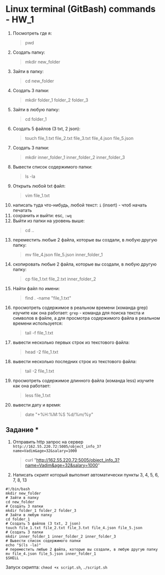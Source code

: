 # Linux terminal (GitBash) commands - HW_1
1) Посмотреть где я: 
   >pwd
2) Создать папку:
   >mkdir new_folder
3) Зайти в папку: 
   > cd new_folder
4) Создать 3 папки: 
   > mkdir folder_1 folder_2 folder_3
5) Зайти в любую папку: 
   > cd folder_1
6) Создать 5 файлов (3 txt, 2 json): 
   > touch file_1.txt file_2.txt file_3.txt file_4.json file_5.json
7) Создать 3 папки: 
   > mkdir inner_folder_1 inner_folder_2 inner_folder_3
8) Вывести список содержимого папки: 
   > ls -la
9) Открыть любой txt файл:
    >vim file_1.txt
10) написать туда что-нибудь, любой текст: `i` (insert) - чтоб начать печатать
11) сохранить и выйти: esc, `:wq`
12) Выйти из папки на уровень выше: 
    > cd ..
13) переместить любые 2 файла, которые вы создали, в любую другую папку: 
    > mv file_4.json file_5.json inner_folder_1
14) скопировать любые 2 файла, которые вы создали, в любую другую папку: 
    > cp file_1.txt file_2.txt inner_folder_2
15) Найти файл по имени: 
    > find . -name "file_1.txt"
16) просмотреть содержимое в реальном времени (команда grep) изучите как она работает:
    `grep` - команда для поиска текста и символов в файле, а для просмотра содержимого файла в реальном времени используется:
    > tail -f file_1.txt
17) вывести несколько первых строк из текстового файла: 
    > head -2 file_1.txt
18) вывести несколько последних строк из текстового файла: 
    > tail -2 file_1.txt
19) просмотреть содержимое длинного файла (команда less) изучите как она работает: 
    > less file_1.txt
20) вывести дату и время: 
    > date "+%H:%M:%S %d/%m/%y"
    
## Задание *
1) Отправить http запрос на сервер
   `http://162.55.220.72:5005/object_info_3?name=Vadim&age=32&salary=1000`
   > curl "http://162.55.220.72:5005/object_info_3?name=Vadim&age=32&salary=1000"
2) Написать скрипт который выполнит автоматически пункты 3, 4, 5, 6, 7, 8, 13

````
#!/bin/bash
mkdir new_folder
# Зайти в папку
cd new_folder
# Создать 3 папки
mkdir folder_1 folder_2 folder_3
# Зайти в любую папку
cd folder_1
# Создать 5 файлов (3 txt, 2 json)
touch file_1.txt file_2.txt file_3.txt file_4.json file_5.json
# Создать 3 папки
mkdir inner_folder_1 inner_folder_2 inner_folder_3
# Вывести список содержимого папки
echo "$(ls -la)"
# переместить любые 2 файла, которые вы создали, в любую другую папку
mv file_4.json file_5.json inner_folder_1
$SHELL
````

Запуск скрипта: `chmod +x script.sh`, `./script.sh`
